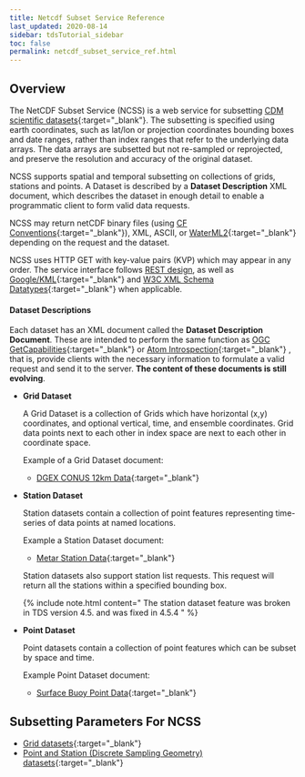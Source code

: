 ```yaml
---
title: Netcdf Subset Service Reference
last_updated: 2020-08-14
sidebar: tdsTutorial_sidebar
toc: false
permalink: netcdf_subset_service_ref.html
---
```


## Overview

The NetCDF Subset Service (NCSS) is a web service for subsetting [CDM scientific datasets](https://docs.unidata.ucar.edu/netcdf-java/5.4/userguide/reading_cdm.html){:target="_blank"}. 
The subsetting is specified using earth coordinates, such as lat/lon or projection coordinates bounding boxes and date ranges, rather than index ranges that refer to the underlying data arrays. 
The data arrays are subsetted but not re-sampled or reprojected, and preserve the resolution and accuracy of the original dataset.

NCSS supports spatial and temporal subsetting on collections of grids, stations and points. A Dataset is described by a **Dataset Description** XML document, which describes the dataset in enough detail to enable a programmatic client to form valid data requests.

NCSS may return netCDF binary files (using [CF Conventions](http://cfconventions.org/latest.html){:target="_blank"}), XML, ASCII, or [WaterML2](https://www.ogc.org/standards/waterml){:target="_blank"} depending on the request and the dataset.

NCSS uses HTTP GET with key-value pairs (KVP) which may appear in any order. The service interface follows [REST design](https://en.wikipedia.org/wiki/Representational_state_transfer), as well as [Google/KML](https://developers.google.com/kml/){:target="_blank"}  and [W3C XML Schema Datatypes](https://www.w3.org/TR/xmlschema-2/){:target="_blank"}  when applicable.

#### Dataset Descriptions

Each dataset has an XML document called the **Dataset Description Document**. 
These are intended to perform the same function as [OGC GetCapabilities](https://github.com/7o9/implementer-friendly-standards/blob/master/introduction.rst#getcapabilities){:target="_blank"}  or [Atom Introspection](https://movabletype.org/documentation/developer/api/atom-legacy/atom-introspection.html){:target="_blank"} , that is, provide clients with the necessary information to formulate a valid request and send it to the server. 
**The content of these documents is still evolving**.

* **Grid Dataset**

   A Grid Dataset is a collection of Grids which have horizontal (x,y) coordinates, and optional vertical, time, and ensemble coordinates. Grid data points next to each other in index space are next to each other in coordinate space.

   Example of a Grid Dataset document:
   * [DGEX CONUS 12km Data](https://www.unidata.ucar.edu/staff/sarms/tdsDox/temp/tds/reference/files/gridsDataset.xml){:target="_blank"}


* **Station Dataset**

   Station datasets contain a collection of point features representing time-series of data points at named locations.

   Example a Station Dataset document:
   * [Metar Station Data](https://www.unidata.ucar.edu/software/tds/current/reference/files/stationsDataset.xml){:target="_blank"}

   Station datasets also support station list requests. 
   This request will return all the stations within a specified bounding box. 

   {% include note.html content="
   The station dataset feature was broken in TDS version 4.5. and was fixed in 4.5.4
   " %}

*  **Point Dataset**

   Point datasets contain a collection of point features which can be subset by space and time.

   Example Point Dataset document:
   * [Surface Buoy Point Data](https://www.unidata.ucar.edu/software/tds/current/reference/files/pointDataset.xml){:target="_blank"}
   
## Subsetting Parameters For NCSS

* [Grid datasets](https://docs.unidata.ucar.edu/netcdf-java/{{site.netcdf-java_docset_version}}/userguide/subsetting_parameters_ncss_grid.html){:target="_blank"}
* [Point and Station (Discrete Sampling Geometry) datasets](https://docs.unidata.ucar.edu/netcdf-java/{{site.netcdf-java_docset_version}}/userguide/subsetting_parameters_ncss_point){:target="_blank"}
